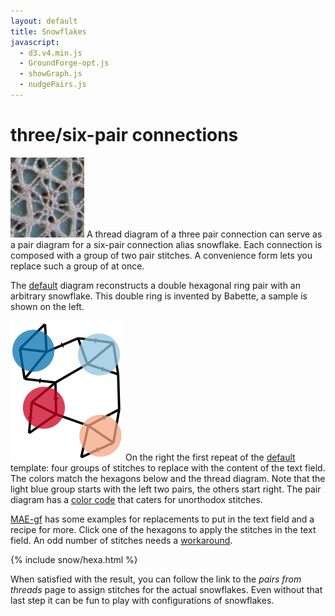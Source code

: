 ```yaml
---
layout: default
title: Snowflakes
javascript:
  - d3.v4.min.js
  - GroundForge-opt.js
  - showGraph.js
  - nudgePairs.js
---
```


three/six-pair connections
==========================

![sample](sample.png?align=left)
A thread diagram of a three pair connection can serve as a pair diagram for a six-pair connection alias snowflake.
Each connection is composed with a group of two pair stitches. A convenience form lets you replace such a group of at once.

The [default](?) diagram reconstructs a double hexagonal ring pair with an arbitrary snowflake.
This double ring is invented by Babette, a sample is shown on the left.

![](capture-extract.svg?align=right)
On the right the first repeat of the [default](?) template: 
four groups of stitches to replace with the content of the text field.
The colors match the hexagons below and the thread diagram.
Note that the light blue group starts with the left two  pairs, the others start right.
The pair diagram has a [color code] that caters for unorthodox stitches.

[MAE-gf] has some examples for replacements to put in the text field and a recipe for more.
Click one of the hexagons to apply the stitches in the text field.
An odd number of stitches needs a [workaround].

[MAE-gf]: /MAE-gf/docs/snow-stitches/#examples
[color code]: /GroundForge-help/color-rules
[workaround]: https://github.com/d-bl/GroundForge/blob/master/docs/_includes/snow/README.md#odd-number-of-stitches

<script>{% include snow/hexa.js %}</script>
{% include snow/hexa.html %}

When satisfied with the result, you can follow the link to the _pairs from threads_ page to assign stitches for the actual snowflakes.
Even without that last step it can be fun to play with configurations of snowflakes.

